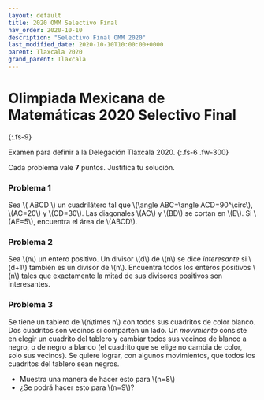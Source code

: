 ```yaml
---
layout: default
title: 2020 OMM Selectivo Final
nav_order: 2020-10-10
description: "Selectivo Final OMM 2020"
last_modified_date: 2020-10-10T10:00:00+0000
parent: Tlaxcala 2020
grand_parent: Tlaxcala
---
```


<link rel="stylesheet" href="{{ '/assets/css/just-the-docs-degVerde.css' | absolute_url }}">
<script>
    jtd.setTheme('degVerde');
</script>

# Olimpiada Mexicana de Matemáticas&nbsp;<span class="deg-sitio deg-sitio-texto">2020</span> Selectivo Final
{:.fs-9}

Examen para definir a la Delegación Tlaxcala <span class="deg-sitio deg-sitio-texto">2020</span>.
{:.fs-6 .fw-300}

Cada problema vale **7** puntos. Justifica tu solución.

### Problema&nbsp;<span class="deg-sitio deg-sitio-texto">1</span>

Sea \\( ABCD \\) un cuadrilátero tal que \\(\angle ABC=\angle ACD=90^\circ\\), \\(AC=20\\) y \\(CD=30\\). Las diagonales \\(AC\\) y \\(BD\\) se cortan en \\(E\\). Si \\(AE=5\\), encuentra el área de \\(ABCD\\).

### Problema&nbsp;<span class="deg-sitio deg-sitio-texto">2</span>

Sea \\(n\\) un entero positivo. Un divisor \\(d\\) de \\(n\\) se dice *interesante* si \\(d+1\\) también es un divisor de \\(n\\). Encuentra todos los enteros positivos \\(n\\) tales que exactamente la mitad de sus divisores positivos son interesantes.

### Problema&nbsp;<span class="deg-sitio deg-sitio-texto">3</span>

Se tiene un tablero de \\(n\times n\\) con todos sus cuadritos de color blanco. Dos cuadritos son vecinos si comparten un lado. Un *movimiento* consiste en elegir un cuadrito del tablero y cambiar todos sus vecinos de blanco a negro, o de negro a blanco (el cuadrito que se elige no cambia de color, solo sus vecinos). Se quiere lograr, con algunos movimientos, que todos los cuadritos del tablero sean negros.

* Muestra una manera de hacer esto para \\(n=8\\)
* ¿Se podrá hacer esto para \\(n=9\\)?



